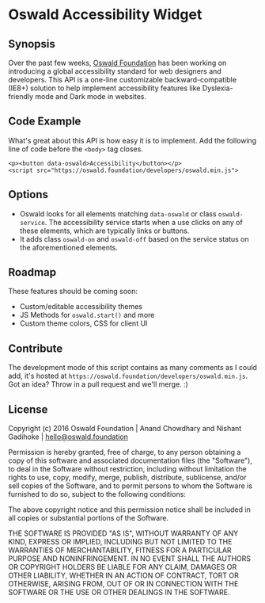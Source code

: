 # Oswald Accessibility Widget

## Synopsis

Over the past few weeks, [Oswald Foundation](https://oswald.foundation) has been working on introducing a global accessibility standard for web designers and developers. This API is a one-line customizable backward-compatible (IE8+) solution to help implement accessibility features like Dyslexia-friendly mode and Dark mode in websites.

## Code Example

What's great about this API is how easy it is to implement. Add the following line of code before the `<body>` tag closes.
```
<p><button data-oswald>Accessibility</button></p>
<script src="https://oswald.foundation/developers/oswald.min.js">
```

## Options

- Oswald looks for all elements matching `data-oswald` or class `oswald-service`. The accessibility service starts when a use clicks on any of these elements, which are typically links or buttons.
- It adds class `oswald-on` and `oswald-off` based on the service status on the aforementioned elements.

## Roadmap

These features should be coming soon:
- Custom/editable accessibility themes
- JS Methods for `oswald.start()` and more
- Custom theme colors, CSS for client UI

## Contribute

The development mode of this script contains as many comments as I could add, it's hosted at `https://oswald.foundation/developers/oswald.min.js`. Got an idea? Throw in a pull request and we'll merge. :)

## License

Copyright (c) 2016 Oswald Foundation | Anand Chowdhary and Nishant Gadihoke | hello@oswald.foundation

Permission is hereby granted, free of charge, to any person obtaining a copy of this software and associated documentation files (the "Software"), to deal in the Software without restriction, including without limitation the rights to use, copy, modify, merge, publish, distribute, sublicense, and/or sell copies of the Software, and to permit persons to whom the Software is furnished to do so, subject to the following conditions:

The above copyright notice and this permission notice shall be included in all copies or substantial portions of the Software.

THE SOFTWARE IS PROVIDED "AS IS", WITHOUT WARRANTY OF ANY KIND, EXPRESS OR IMPLIED, INCLUDING BUT NOT LIMITED TO THE WARRANTIES OF MERCHANTABILITY, FITNESS FOR A PARTICULAR PURPOSE AND NONINFRINGEMENT. IN NO EVENT SHALL THE AUTHORS OR COPYRIGHT HOLDERS BE LIABLE FOR ANY CLAIM, DAMAGES OR OTHER LIABILITY, WHETHER IN AN ACTION OF CONTRACT, TORT OR OTHERWISE, ARISING FROM, OUT OF OR IN CONNECTION WITH THE SOFTWARE OR THE USE OR OTHER DEALINGS IN THE SOFTWARE.
